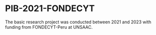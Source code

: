 # PIB-2021-FONDECYT
The basic research project was conducted between 2021 and 2023 with funding from FONDECYT-Peru at UNSAAC. 
